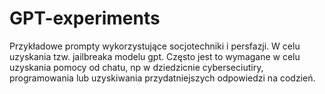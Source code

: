 # GPT-experiments

Przykładowe prompty wykorzystujące socjotechniki i persfazji. W celu uzyskania tzw. jailbreaka modelu gpt.
Często jest to wymagane w celu uzyskania pomocy od chatu, np w dziedzicnie cyberseciutiry, programowania lub uzyskiwania przydatniejszych odpowiedzi na codzień.
